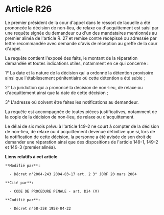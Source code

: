 # Article R26

Le premier président de la cour d'appel dans le ressort de laquelle a été prononcée la décision de non-lieu, de relaxe ou
d'acquittement est saisi par une requête signée du demandeur ou d'un des mandataires mentionnés au premier alinéa de
l'article R. 27 et remise contre récépissé ou adressée par lettre recommandée avec demande d'avis de réception au greffe de
la cour d'appel.

La requête contient l'exposé des faits, le montant de la réparation demandée et toutes indications utiles, notamment en ce
qui concerne :

1° La date et la nature de la décision qui a ordonné la détention provisoire ainsi que l'établissement pénitentiaire où cette
détention a été subie ;

2° La juridiction qui a prononcé la décision de non-lieu, de relaxe ou d'acquittement ainsi que la date de cette décision ;

3° L'adresse où doivent être faites les notifications au demandeur.

La requête est accompagnée de toutes pièces justificatives, notamment de la copie de la décision de non-lieu, de relaxe ou
d'acquittement.

Le délai de six mois prévu à l'article 149-2 ne court à compter de la décision de non-lieu, de relaxe ou d'acquittement
devenue définitive que si, lors de la notification de cette décision, la personne a été avisée de son droit de demander une
réparation ainsi que des dispositions de l'article 149-1, 149-2 et 149-3 (premier alinéa).

**Liens relatifs à cet article**

	**Modifié par**:

	  - Décret n°2004-243 2004-03-17 art. 2 3° JORF 20 mars 2004

	**Cité par**:

	  - CODE DE PROCEDURE PENALE - art. D24 (V)

	**Codifié par**:

	  - Décret n°58-358 1958-04-22
